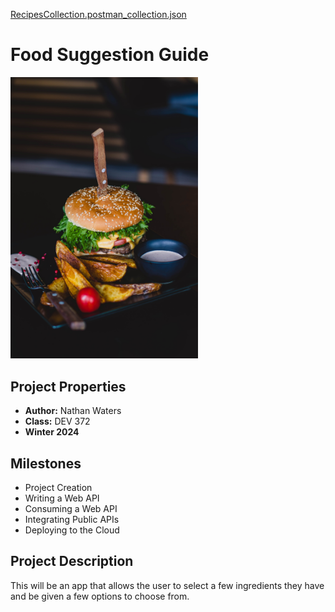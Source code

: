 [RecipesCollection.postman_collection.json](https://github.com/GreenRiverCollege-SDEV372/372-spring-project-f23-Nathan-Waters/files/14143990/RecipesCollection.postman_collection.json)

# Food Suggestion Guide

<img src="src/main/resources/static/images/food-pic.jpg" alt="Image" width="300">

## Project Properties
- **Author:** Nathan Waters
- **Class:** DEV 372
- **Winter 2024**

## Milestones
- Project Creation
- Writing a Web API
- Consuming a Web API
- Integrating Public APIs
- Deploying to the Cloud

## Project Description
This will be an app that allows the user to select a few ingredients they have and be given
a few options to choose from.
